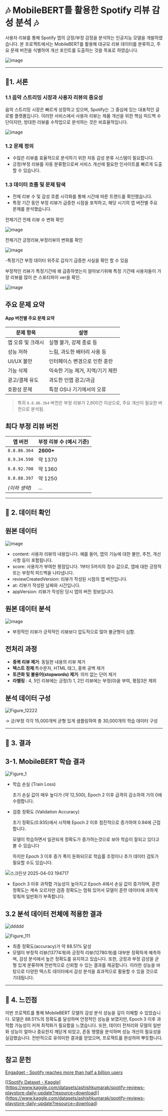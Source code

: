 # 🎶  MobileBERT를 활용한 Spotify 리뷰 감성 분석  🎶

사용자 리뷰를 통해 Spotify 앱의 긍정/부정 감정을 분석하는 인공지능 모델을 개발하였습니다. 본 프로젝트에서는 MobileBERT를 활용해 대규모 리뷰 데이터를 분류하고, 주요 문제 버전을 식별하여 개선 포인트를 도출하는 것을 목표로 하였습니다.


![image](https://github.com/user-attachments/assets/a4d35ca1-1626-4ad4-a7f4-500600a710b4)



---

## 🎵1. 서론

### 1.1 음악 스트리밍 시장과 사용자 리뷰의 중요성

음악 스트리밍 시장은 빠르게 성장하고 있으며, Spotify는 그 중심에 있는 대표적인 글로벌 플랫폼입니다. 이러한 서비스에서 사용자 리뷰는 제품 개선을 위한 핵심 피드백 수단이지만, 방대한 리뷰를 수작업으로 분석하는 것은 비효율적입니다.

![image](https://github.com/user-attachments/assets/9ec2db8e-9f3f-4a8c-83fe-b831dbbe7ee4)


### 1.2 문제 정의

- 수많은 리뷰를 효율적으로 분석하기 위한 자동 감성 분류 시스템이 필요합니다.
- 긍정/부정 리뷰를 자동 분류함으로써 서비스 개선에 필요한 인사이트를 빠르게 도출할 수 있습니다.

### 1.3 데이터 흐름 및 문제 탐색
- 전체 리뷰 수 및 감성 흐름 시각화를 통해 시간에 따른 트렌드를 확인했습니다.
- 특정 기간 동안 부정 리뷰가 급증한 시점을 포착하고, 해당 시기의 앱 버전별 주요 문제를 분석했습니다.
  

 전체기간 전체 리뷰 수 변화 확인

![image](https://github.com/user-attachments/assets/221da211-9c7c-4dd3-9b05-73774f160de2)

 전체기간 긍정리뷰,부정리뷰의 변화를 확인 

![image](https://github.com/user-attachments/assets/05a1ed6d-63a0-4111-9c73-67e69e5d3339)


-특정기간 부정 데이터 위주로 갑자기 급증한 사실을 확인 할 수 있음

부정적인 리뷰가 특정기간에 왜 급증하엿는지 알아보기위해 특정 기간때 사용자들이 가장 리뷰를 많이 쓴 스포티파이 ver을 확인.

![image](https://github.com/user-attachments/assets/f64408ee-2486-4060-b2f0-db2b01533932)


## 주요 문제 요약

####  App 버전별 주요 문제 요약

| 문제 항목 | 설명 |
|-----------|------|
| 앱 오류 및 크래시 | 실행 불가, 강제 종료 등 |
| 성능 저하 | 느림, 과도한 배터리 사용 등 |
| UI/UX 불만 | 인터페이스 변경으로 인한 혼란 |
| 기능 삭제 | 익숙한 기능 제거, 지역/기기 제한 |
| 광고/결제 유도 | 과도한 인앱 광고/과금 |
| 호환성 문제 | 특정 OS나 기기에서의 오류 |

> 특히 `8.8.86.364` 버전은 부정 리뷰가 2,600건 이상으로, 주요 개선이 필요한 버전으로 분석됨.

## 최다 부정 리뷰 버전

| 앱 버전 | 부정 리뷰 수 (예시 기준) |
|---------|------------------|
| `8.8.86.364` | **2600+** |
| `8.9.34.590` | 약 1370 |
| `8.8.92.700` | 약 1360 |
| `8.8.88.397` | 약 1250 |
| *(이하 생략)* | ... |



---

## 🎵 2. 데이터 확인


## 원본 데이터

![image](https://github.com/user-attachments/assets/af29b164-f260-4bc1-a684-9e8ad61a048c)




- content: 사용자 리뷰의 내용입니다. 예를 들어, 앱의 기능에 대한 불만, 추천, 개선사항 등이 포함됩니다.
- score: 사용자가 부여한 평점입니다. 1부터 5까지의 정수 값으로, 앱에 대한 긍정적 또는 부정적 피드백을 나타냅니다.
- reviewCreatedVersion: 리뷰가 작성된 시점의 앱 버전입니다.
- at: 리뷰가 작성된 날짜와 시간입니다.
- appVersion: 리뷰가 작성된 당시 앱의 버전 정보입니다.


## 원본 데이터 분석
![image](https://github.com/user-attachments/assets/51a1f109-2233-46c3-84e2-e2b14a4258fd)

- 부정적인 리뷰가 긍적적인 리뷰보다 압도적으로 많아 불균형이 심함.


  
##  전처리 과정
- **중복 리뷰 제거**: 동일한 내용의 리뷰 제거
- **텍스트 정제**:특수문자, HTML 태그, 중복 공백 제거
- **토큰화 및 불용어(stopwords) 제거**: 의미 없는 단어 제거
- **라벨링** : 4, 5인 리뷰에는 긍정(1) 1, 2인 리뷰에는 부정(0)을 부여, 평점3은 제외


## 분석 데이터 구성 
![Figure_12222](https://github.com/user-attachments/assets/b937f01b-e477-4303-823b-15ebaafb0803)



→ 긍/부정 각각 15,000개씩 균형 있게 샘플링하여 총 30,000개의 학습 데이터 구성





---

## 🎵 3. 결과

##  3-1. MobileBERT 학습 결과
![Figure_1](https://github.com/user-attachments/assets/c4c951cf-bb75-461d-a9d1-bda3214c29bf)


- 학습 손실 (Train Loss)

  초기 손실 값이 매우 높다가 (약 12,500), Epoch 2 이후 급격히 감소하여 거의 0에 수렴합니다.

- 검증 정확도 (Validation Accuracy)

  초기 정확도(0.935)에서 시작해 Epoch 2 이후 점진적으로 증가하여 0.94에 근접합니다.

  모델이 학습하면서 일관되게 정확도가 증가하는것으로 보아 학습이 잘되고 있다고 볼 수 있습니다

  하지만 Epoch 3 이후 증가 폭이 둔화되므로 학습률 조정이나 추가 데이터 검토가 필요할 수도 있습니다.
  
![스크린샷 2025-04-03 194717](https://github.com/user-attachments/assets/d0f7bc05-d6d6-4de4-84f5-55b2eb3f11bf)
- Epoch 3 이후 과적합 가능성이 높아지고 Epoch 4에서 손실 값이 증가하며, 훈련 정확도는 계속 오르지만 검증 정확도는 멈춰 있어서 모델이 훈련 데이터에 과하게 맞춰져 일반화가 부족합니다.


## 3.2 분석 데이터 전체에 적용한 결과
![ddddd](https://github.com/user-attachments/assets/d0bea670-3dff-454a-b2bb-33b5df2674f7)

![Figure_111](https://github.com/user-attachments/assets/765456dc-cb0e-4447-9529-c2e1bbdc9cd0)
- 최종 정확도(accuracy)가 약 88.51% 달성
- 모델이 부정적 리뷰(13774개)와 긍정적 리뷰(12780개)를 대부분 정확하게 예측하며, 감성 분석에서 높은 정확도를 유지하고 있습니다. 또한, 긍정과 부정 감성을 균형 있게 분류하며 전반적으로 신뢰할 수 있는 결과를 제공합니다. 이러한 성능을 바탕으로 다양한 텍스트 데이터에서 감성 분석을 효과적으로 활용할 수 있을 것으로 기대됩니다.
---

## 🎵 4. 느낀점

이번 프로젝트를 통해 MobileBERT 모델의 감성 분석 성능을 깊이 이해할 수 있었습니다. 모델은 88.51%의 정확도를 달성하며 안정적인 성능을 보였지만, Epoch 3 이후 과적합 가능성이 커져 최적화가 필요함을 느꼈습니다.
또한, 데이터 전처리와 모델의 일반화 성능이 얼마나 중요한지 깨닫게 되었고, 혼동 행렬을 분석하며 성능 개선의 필요성을 실감했습니다. 
전반적으로 유의미한 결과를 얻었으며, 프로젝트를 완성하여 뿌듯합니다.


---

## 참고 문헌

[Engadget - Spotify reaches more than half a billion users](https://www.engadget.com/spotify-reaches-more-than-half-a-billion-users-for-the-first-time-142818686.html)

[[[Spotify Dataset - Kaggle](https://www.kaggle.com/datasets/alexandrakim2201/spotify-dataset)](https://www.kaggle.com/datasets/ashishkumarak/spotify-reviews-playstore-daily-update?resource=download)](https://www.kaggle.com/datasets/ashishkumarak/spotify-reviews-playstore-daily-update?resource=download)

---
